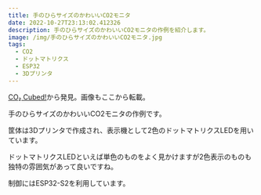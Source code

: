 ```yaml
---
title: 手のひらサイズのかわいいCO2モニタ
date: 2022-10-27T23:13:02.412326
description: 手のひらサイズのかわいいCO2モニタの作例を紹介します。
image: /img/手のひらサイズのかわいいCO2モニタ.jpg
tags:
  - CO2
  - ドットマトリクス
  - ESP32
  - 3Dプリンタ
---
```

[CO₂ Cubed!](https://hackaday.io/project/187324-co-cubed)から発見。画像もここから転載。

手のひらサイズのかわいいCO2モニタの作例です。

筐体は3Dプリンタで作成され、表示機として2色のドットマトリクスLEDを用いています。

ドットマトリクスLEDといえば単色のものをよく見かけますが2色表示のものも独特の雰囲気があって良いですね。

制御にはESP32-S2を利用しています。



